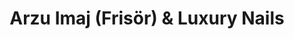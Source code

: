 ---
title: "Arzu Imaj (Frisör) & Luxury Nails"
url: /aachen/arzu-imaj-frisoer-und-luxury-nails/
shop: Kosmetik
---